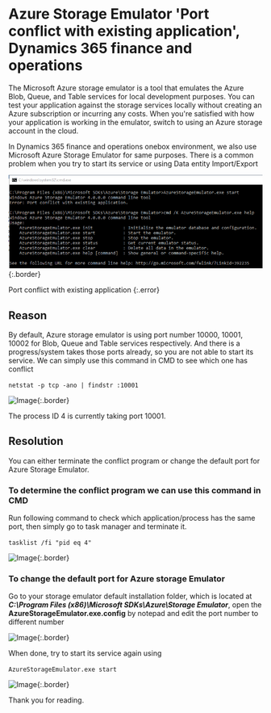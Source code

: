 # Azure Storage Emulator 'Port conflict with existing application', Dynamics 365 finance and operations



The Microsoft Azure storage emulator is a tool that emulates the Azure Blob, Queue, and Table services for local development purposes. You can test your application against the storage services locally without creating an Azure subscription or incurring any costs. When you're satisfied with how your application is working in the emulator, switch to using an Azure storage account in the cloud.

In Dynamics 365 finance and operations onebox environment, we also use Microsoft Azure Storage Emulator for same purposes. There is a common problem when you try to start its service or using Data entity Import/Export

![Image](/imagesposts/Azure-Storage-Emulator-Port-conflict-with-existing-application-1.png#center){:.border}

Port conflict with existing application
{:.error}

## Reason

By default, Azure storage emulator is using port number 10000, 10001, 10002 for Blob, Queue and Table services respectively. And there is a progress/system takes those ports already, so you are not able to start its service.
We can simply use this command in CMD to see which one has conflict

```netstat -p tcp -ano | findstr :10001```

![Image](/imagesposts/Azure-Storage-Emulator-Port-conflict-with-existing-application-2.png#center){:.border}

The process ID 4 is currently taking port 10001.

## Resolution

You can either terminate the conflict program or change the default port for Azure Storage Emulator.

### To determine the conflict program we can use this command in CMD

Run following command to check which application/process has the same port, then simply go to task manager and terminate it.

```tasklist /fi "pid eq 4"```

![Image](/imagesposts/Azure-Storage-Emulator-Port-conflict-with-existing-application-5.png#center){:.border}

### To change the default port for Azure storage Emulator

Go to your storage emulator default installation folder, which is located at _**C:\Program Files (x86)\Microsoft SDKs\Azure\Storage Emulator**_, open the **AzureStorageEmulator.exe.config** by notepad and edit the port number to different number

![Image](/imagesposts/Azure-Storage-Emulator-Port-conflict-with-existing-application-4.png#center){:.border}

When done, try to start its service again using

```AzureStorageEmulator.exe start```

![Image](/imagesposts/Azure-Storage-Emulator-Port-conflict-with-existing-application-3.png#center){:.border}

Thank you for reading.

